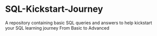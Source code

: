 # SQL-Kickstart-Journey
A repository containing basic SQL queries and answers to help kickstart your SQL learning journey From Basic to Advanced
